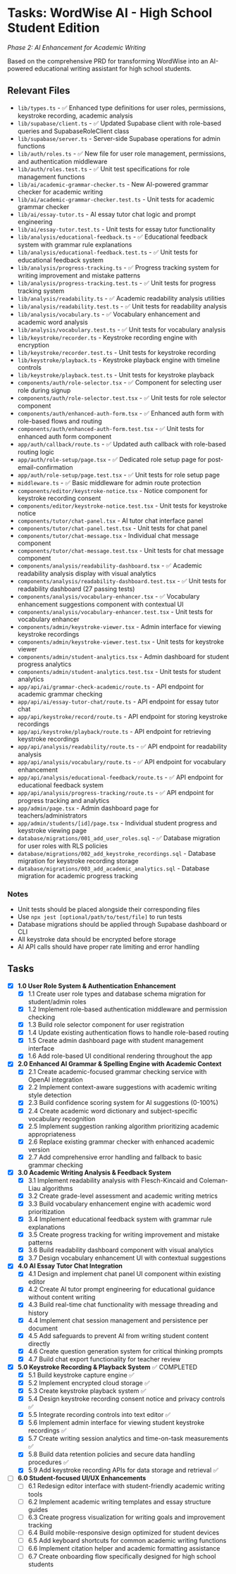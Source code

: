 # Tasks: WordWise AI - High School Student Edition

*Phase 2: AI Enhancement for Academic Writing*

Based on the comprehensive PRD for transforming WordWise into an AI-powered educational writing assistant for high school students.

## Relevant Files

- `lib/types.ts` - ✅ Enhanced type definitions for user roles, permissions, keystroke recording, academic analysis
- `lib/supabase/client.ts` - ✅ Updated Supabase client with role-based queries and SupabaseRoleClient class
- `lib/supabase/server.ts` - Server-side Supabase operations for admin functions
- `lib/auth/roles.ts` - ✅ New file for user role management, permissions, and authentication middleware
- `lib/auth/roles.test.ts` - ✅ Unit test specifications for role management functions
- `lib/ai/academic-grammar-checker.ts` - New AI-powered grammar checker for academic writing
- `lib/ai/academic-grammar-checker.test.ts` - Unit tests for academic grammar checker
- `lib/ai/essay-tutor.ts` - AI essay tutor chat logic and prompt engineering
- `lib/ai/essay-tutor.test.ts` - Unit tests for essay tutor functionality
- `lib/analysis/educational-feedback.ts` - ✅ Educational feedback system with grammar rule explanations
- `lib/analysis/educational-feedback.test.ts` - ✅ Unit tests for educational feedback system
- `lib/analysis/progress-tracking.ts` - ✅ Progress tracking system for writing improvement and mistake patterns
- `lib/analysis/progress-tracking.test.ts` - ✅ Unit tests for progress tracking system
- `lib/analysis/readability.ts` - ✅ Academic readability analysis utilities
- `lib/analysis/readability.test.ts` - ✅ Unit tests for readability analysis
- `lib/analysis/vocabulary.ts` - ✅ Vocabulary enhancement and academic word analysis
- `lib/analysis/vocabulary.test.ts` - ✅ Unit tests for vocabulary analysis
- `lib/keystroke/recorder.ts` - Keystroke recording engine with encryption
- `lib/keystroke/recorder.test.ts` - Unit tests for keystroke recording
- `lib/keystroke/playback.ts` - Keystroke playback engine with timeline controls
- `lib/keystroke/playback.test.ts` - Unit tests for keystroke playback
- `components/auth/role-selector.tsx` - ✅ Component for selecting user role during signup
- `components/auth/role-selector.test.tsx` - ✅ Unit tests for role selector component
- `components/auth/enhanced-auth-form.tsx` - ✅ Enhanced auth form with role-based flows and routing
- `components/auth/enhanced-auth-form.test.tsx` - ✅ Unit tests for enhanced auth form component
- `app/auth/callback/route.ts` - ✅ Updated auth callback with role-based routing logic
- `app/auth/role-setup/page.tsx` - ✅ Dedicated role setup page for post-email-confirmation
- `app/auth/role-setup/page.test.tsx` - ✅ Unit tests for role setup page
- `middleware.ts` - ✅ Basic middleware for admin route protection
- `components/editor/keystroke-notice.tsx` - Notice component for keystroke recording consent
- `components/editor/keystroke-notice.test.tsx` - Unit tests for keystroke notice
- `components/tutor/chat-panel.tsx` - AI tutor chat interface panel
- `components/tutor/chat-panel.test.tsx` - Unit tests for chat panel
- `components/tutor/chat-message.tsx` - Individual chat message component
- `components/tutor/chat-message.test.tsx` - Unit tests for chat message component
- `components/analysis/readability-dashboard.tsx` - ✅ Academic readability analysis display with visual analytics
- `components/analysis/readability-dashboard.test.tsx` - ✅ Unit tests for readability dashboard (27 passing tests)
- `components/analysis/vocabulary-enhancer.tsx` - ✅ Vocabulary enhancement suggestions component with contextual UI
- `components/analysis/vocabulary-enhancer.test.tsx` - Unit tests for vocabulary enhancer
- `components/admin/keystroke-viewer.tsx` - Admin interface for viewing keystroke recordings
- `components/admin/keystroke-viewer.test.tsx` - Unit tests for keystroke viewer
- `components/admin/student-analytics.tsx` - Admin dashboard for student progress analytics
- `components/admin/student-analytics.test.tsx` - Unit tests for student analytics
- `app/api/ai/grammar-check-academic/route.ts` - API endpoint for academic grammar checking
- `app/api/ai/essay-tutor-chat/route.ts` - API endpoint for essay tutor chat
- `app/api/keystroke/record/route.ts` - API endpoint for storing keystroke recordings
- `app/api/keystroke/playback/route.ts` - API endpoint for retrieving keystroke recordings
- `app/api/analysis/readability/route.ts` - ✅ API endpoint for readability analysis
- `app/api/analysis/vocabulary/route.ts` - ✅ API endpoint for vocabulary enhancement
- `app/api/analysis/educational-feedback/route.ts` - ✅ API endpoint for educational feedback system
- `app/api/analysis/progress-tracking/route.ts` - ✅ API endpoint for progress tracking and analytics
- `app/admin/page.tsx` - Admin dashboard page for teachers/administrators
- `app/admin/students/[id]/page.tsx` - Individual student progress and keystroke viewing page
- `database/migrations/001_add_user_roles.sql` - ✅ Database migration for user roles with RLS policies
- `database/migrations/002_add_keystroke_recordings.sql` - Database migration for keystroke recording storage
- `database/migrations/003_add_academic_analytics.sql` - Database migration for academic progress tracking

### Notes

- Unit tests should be placed alongside their corresponding files
- Use `npx jest [optional/path/to/test/file]` to run tests
- Database migrations should be applied through Supabase dashboard or CLI
- All keystroke data should be encrypted before storage
- AI API calls should have proper rate limiting and error handling

## Tasks

- [x] **1.0 User Role System & Authentication Enhancement**
  - [x] 1.1 Create user role types and database schema migration for student/admin roles
  - [x] 1.2 Implement role-based authentication middleware and permission checking
  - [x] 1.3 Build role selector component for user registration
  - [x] 1.4 Update existing authentication flows to handle role-based routing
  - [x] 1.5 Create admin dashboard page with student management interface
  - [x] 1.6 Add role-based UI conditional rendering throughout the app

- [x] **2.0 Enhanced AI Grammar & Spelling Engine with Academic Context**
  - [x] 2.1 Create academic-focused grammar checking service with OpenAI integration
  - [x] 2.2 Implement context-aware suggestions with academic writing style detection
  - [x] 2.3 Build confidence scoring system for AI suggestions (0-100%)
  - [x] 2.4 Create academic word dictionary and subject-specific vocabulary recognition
  - [x] 2.5 Implement suggestion ranking algorithm prioritizing academic appropriateness
  - [x] 2.6 Replace existing grammar checker with enhanced academic version
  - [x] 2.7 Add comprehensive error handling and fallback to basic grammar checking

- [x] **3.0 Academic Writing Analysis & Feedback System**
  - [x] 3.1 Implement readability analysis with Flesch-Kincaid and Coleman-Liau algorithms
  - [x] 3.2 Create grade-level assessment and academic writing metrics
  - [x] 3.3 Build vocabulary enhancement engine with academic word prioritization
  - [x] 3.4 Implement educational feedback system with grammar rule explanations
  - [x] 3.5 Create progress tracking for writing improvement and mistake patterns
  - [x] 3.6 Build readability dashboard component with visual analytics
  - [x] 3.7 Design vocabulary enhancement UI with contextual suggestions

- [x] **4.0 AI Essay Tutor Chat Integration**
  - [x] 4.1 Design and implement chat panel UI component within existing editor
  - [x] 4.2 Create AI tutor prompt engineering for educational guidance without content writing
  - [x] 4.3 Build real-time chat functionality with message threading and history
  - [x] 4.4 Implement chat session management and persistence per document
  - [x] 4.5 Add safeguards to prevent AI from writing student content directly
  - [x] 4.6 Create question generation system for critical thinking prompts
  - [x] 4.7 Build chat export functionality for teacher review

- [x] **5.0 Keystroke Recording & Playback System** ✅ COMPLETED
  - [x] 5.1 Build keystroke capture engine ✅
  - [x] 5.2 Implement encrypted cloud storage ✅
  - [x] 5.3 Create keystroke playback system ✅
  - [x] 5.4 Design keystroke recording consent notice and privacy controls ✅
  - [x] 5.5 Integrate recording controls into text editor ✅
  - [x] 5.6 Implement admin interface for viewing student keystroke recordings ✅
  - [x] 5.7 Create writing session analytics and time-on-task measurements ✅
  - [x] 5.8 Build data retention policies and secure data handling procedures ✅
  - [x] 5.9 Add keystroke recording APIs for data storage and retrieval ✅

- [ ] **6.0 Student-focused UI/UX Enhancements**
  - [ ] 6.1 Redesign editor interface with student-friendly academic writing tools
  - [ ] 6.2 Implement academic writing templates and essay structure guides
  - [ ] 6.3 Create progress visualization for writing goals and improvement tracking
  - [ ] 6.4 Build mobile-responsive design optimized for student devices
  - [ ] 6.5 Add keyboard shortcuts for common academic writing functions
  - [ ] 6.6 Implement citation helper and academic formatting assistance
  - [ ] 6.7 Create onboarding flow specifically designed for high school students
